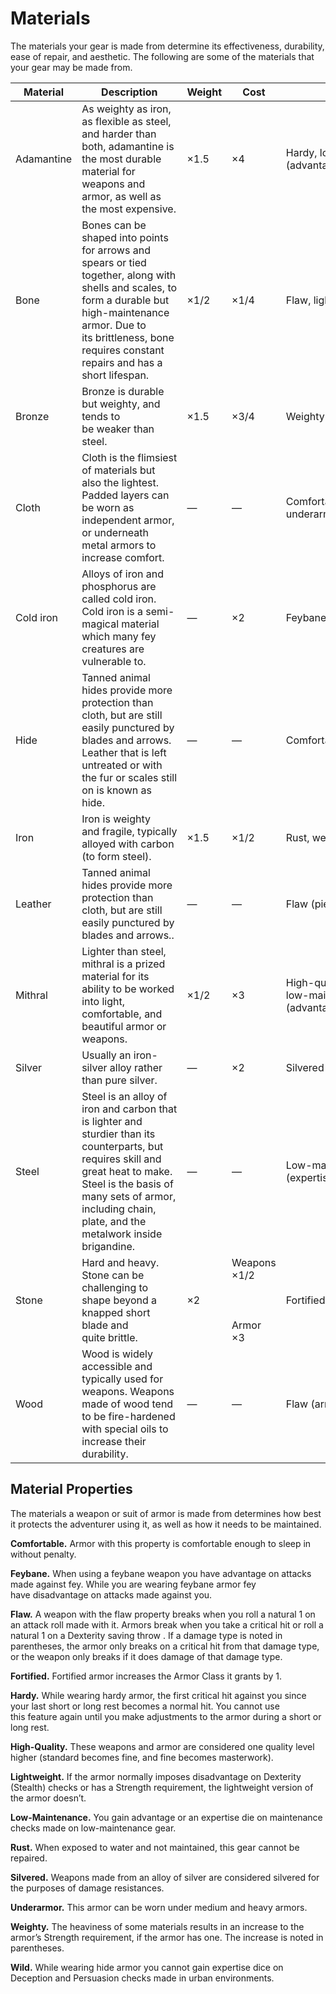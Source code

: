 # Materials

The materials your gear is made from determine its effectiveness, durability, ease of repair, and aesthetic. The following are some of the materials that your gear may be made from. 


|**Material**|**Description**|**Weight**|**Cost**|**Properties**|**Repairability**|
|---|---|---|---|---|---|
|Adamantine|As weighty as iron, as flexible as steel, and harder than both, adamantine is the most durable material for weapons and armor, as well as the most expensive.|×1.5|×4|Hardy, low-maintenance (advantage), weighty (+2)|DC 25<br><br>smith’s tools, access to a forge|
|Bone|Bones can be shaped into points for arrows and spears or tied together, along with shells and scales, to form a durable but high-maintenance armor. Due to its brittleness, bone requires constant repairs and has a short lifespan.|×1/2|×1/4|Flaw, lightweight|DC 10<br><br>sewing kit<br><br> <br><br>Weapons are not repairable|
|Bronze|Bronze is durable but weighty, and tends to be weaker than steel.|×1.5|×3/4|Weighty (+1)|DC 12<br><br>smith’s tools|
|Cloth|Cloth is the flimsiest of materials but also the lightest. Padded layers can be worn as independent armor, or underneath metal armors to increase comfort.|—|—|Comfortable, flaw (piercing), underarmor|DC 5<br><br>sewing kit|
|Cold iron|Alloys of iron and phosphorus are called cold iron. Cold iron is a semi-magical material which many fey creatures are vulnerable to.|—|×2|Feybane|DC 20<br><br>smith’s tools|
|Hide|Tanned animal hides provide more protection than cloth, but are still easily punctured by blades and arrows. Leather that is left untreated or with the fur or scales still on is known as hide.|—|—|Comfortable, wild|DC 10<br><br>sewing kit|
|Iron|Iron is weighty and fragile, typically alloyed with carbon (to form steel).|×1.5|×1/2|Rust, weighty (+2)|DC 15<br><br>smith’s tools|
|Leather|Tanned animal hides provide more protection than cloth, but are still easily punctured by blades and arrows..|—|—|Flaw (piercing)|DC 10<br><br>sewing kit|
|Mithral|Lighter than steel, mithral is a prized material for its ability to be worked into light, comfortable, and beautiful armor or weapons.|×1/2|×3|High-quality, lightweight, low-maintenance (advantage)|DC 25<br><br>smith’s tools, access to a forge|
|Silver|Usually an iron-silver alloy rather than pure silver.|—|×2|Silvered|DC 20<br><br>smith’s tools|
|Steel|Steel is an alloy of iron and carbon that is lighter and sturdier than its counterparts, but requires skill and great heat to make. Steel is the basis of many sets of armor, including chain, plate, and the metalwork inside brigandine.|—|—|Low-maintenance (expertise die)|DC 15<br><br>smith’s tools, access to a forge|
|Stone|Hard and heavy. Stone can be challenging to shape beyond a knapped short blade and quite brittle.|×2|Weapons ×1/2<br><br> <br><br>Armor ×3|Fortified, weighty (+2)|Not repairable|
|Wood|Wood is widely accessible and typically used for weapons. Weapons made of wood tend to be fire-hardened with special oils to increase their durability.|—|—|Flaw (armor only)|DC 15<br><br>woodworker’s tools|



## Material Properties

The materials a weapon or suit of armor is made from determines how best it protects the adventurer using it, as well as how it needs to be maintained.

**Comfortable.** Armor with this property is comfortable enough to sleep in without penalty.

**Feybane.** When using a feybane weapon you have advantage on attacks made against fey. While you are wearing feybane armor fey have disadvantage on attacks made against you.

**Flaw.** A weapon with the flaw property breaks when you roll a natural 1 on an attack roll made with it. Armors break when you take a critical hit or roll a natural 1 on a Dexterity saving throw . If a damage type is noted in parentheses, the armor only breaks on a critical hit from that damage type, or the weapon only breaks if it does damage of that damage type.

**Fortified.** Fortified armor increases the Armor Class it grants by 1.

**Hardy.** While wearing hardy armor, the first critical hit against you since your last short or long rest becomes a normal hit. You cannot use this feature again until you make adjustments to the armor during a short or long rest.

**High-Quality.** These weapons and armor are considered one quality level higher (standard becomes fine, and fine becomes masterwork).

**Lightweight.** If the armor normally imposes disadvantage on Dexterity (Stealth) checks or has a Strength requirement, the lightweight version of the armor doesn’t.

**Low-Maintenance.** You gain advantage or an expertise die on maintenance checks made on low-maintenance gear.

**Rust.** When exposed to water and not maintained, this gear cannot be repaired.

**Silvered.** Weapons made from an alloy of silver are considered silvered for the purposes of damage resistances.

**Underarmor.** This armor can be worn under medium and heavy armors.

**Weighty.** The heaviness of some materials results in an increase to the armor’s Strength requirement, if the armor has one. The increase is noted in parentheses.

**Wild.** While wearing hide armor you cannot gain expertise dice on Deception and Persuasion checks made in urban environments.